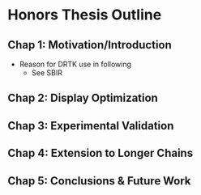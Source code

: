 Honors Thesis Outline
=====================

## Chap 1: Motivation/Introduction ##
- Reason for DRTK use in following  
    - See SBIR


## Chap 2: Display Optimization ##


## Chap 3: Experimental Validation ##


## Chap 4: Extension to Longer Chains ##


## Chap 5: Conclusions & Future Work ##